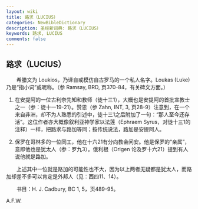 ```yaml
---
layout: wiki
title: 路求（LUCIUS）
categories: NewBibleDictionary
description: 圣经新词典: 路求（LUCIUS）
keywords: 路求, LUCIUS
comments: false
---
```


## 路求（LUCIUS）

　　希腊文为 Loukios，乃译自或模仿自古罗马的一个私人名字。Loukas (Luke)乃是“指小词”或昵称。（参 Ramsay, BRD, 页370-84，有关碑文方面。）

1. 在安提阿的一位古利奈先知和教师（徒十三1），大概也是安提阿的首批宣教士之一（参：徒十一19-21）。赞恩（参 Zahn, INT, 3, 页28-9）注意到，在一个来自非洲，却不为人熟悉的引述中，徒十三1之后附加了一句：“那人至今还存活”。这位作者亦大概像叙利亚神学家以法莲（Ephraem Syrus，对徒十三1的注释）一样，把路求与路加等同；按传统说法，路加是安提阿人。

2. 保罗在哥林多的一位同工，他在十六21有分向教会问安。他是保罗的“亲属”，意即他也是犹太人（参：罗九3）。俄利根（Origen 论及罗十六21）提到有人说他就是路加。

　　上述其中一位就是路加的可能性也不大，因为以上两者无疑都是犹太人，而路加却差不多可以肯定是外邦人（见：西四11、14）。

　　书目：H. J. Cadbury, BC 1, 5，页489-95。

A.F.W.








